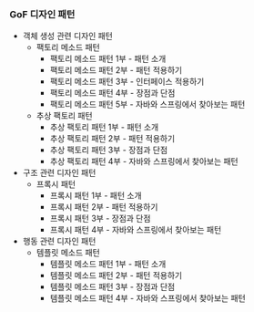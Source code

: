 ### GoF 디자인 패턴
- 객체 생성 관련 디자인 패턴
  - 팩토리 메소드 패턴
    - 팩토리 메소드 패턴 1부 - 패턴 소개
    - 팩토리 메소드 패턴 2부 - 패턴 적용하기
    - 팩토리 메소드 패턴 3부 - 인터페이스 적용하기
    - 팩토리 메소드 패턴 4부 - 장점과 단점
    - 팩토리 메소드 패턴 5부 - 자바와 스프링에서 찾아보는 패턴
  - 추상 팩토리 패턴
    - 추상 팩토리 패턴 1부 - 패턴 소개
    - 추상 팩토리 패턴 2부 - 패턴 적용하기
    - 추상 팩토리 패턴 3부 - 장점과 단점
    - 추상 팩토리 패턴 4부 - 자바와 스프링에서 찾아보는 패턴
- 구조 관련 디자인 패턴
  - 프록시 패턴
    - 프록시 패턴 1부 - 패턴 소개
    - 프록시 패턴 2부 - 패턴 적용하기
    - 프록시 패턴 3부 - 장점과 단점
    - 프록시 패턴 4부 - 자바와 스프링에서 찾아보는 패턴
- 행동 관련 디자인 패턴
  - 템플릿 메소드 패턴
    - 템플릿 메소드 패턴 1부 - 패턴 소개
    - 템플릿 메소드 패턴 2부 - 패턴 적용하기
    - 템플릿 메소드 패턴 3부 - 장점과 단점
    - 템플릿 메소드 패턴 4부 - 자바와 스프링에서 찾아보는 패턴